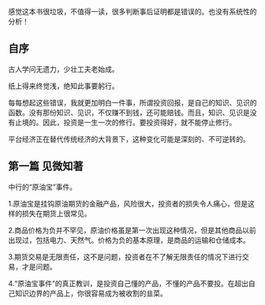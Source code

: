 感觉这本书很垃圾，不值得一读，很多判断事后证明都是错误的。也没有系统性的分析！



## 自序

古人学问无遗力，少壮工夫老始成。

纸上得来终觉浅，绝知此事要躬行。

每每想起这些错误，我就更加明白一件事，所谓投资回报，是自己的知识、见识的函数。没有那份知识、见识，不仅赚不到钱，还可能赔钱。而且，知识、见识是没有止境的。因此，投资是一生一次的修行。要投资得好，就不能停止修行。

平台经济正在替代传统经济的大背景下，这种变化可能是深刻的、不可逆转的。

## 第一篇 见微知著

中行的“原油宝”事件。

1.原油宝是挂钩原油期货的金融产品，风险很大，投资者的损失令人痛心，但是这样的损失在期货上很常见。

2.商品价格为负并不罕见，原油价格虽是第一次出现这种情况，但是其他商品以前出现过，包括电力、天然气。价格为负的基本原理，是商品的运输和仓储成本。

3.期货交易是无限责任，这不是问题，投资者在不了解无限责任的情况下进行交易，才是问题。

4.“原油宝事件”的真正教训，是投资自己懂的产品，不懂的产品不要投。在超出自己知识边界的产品上，你很容易成为被收割的韭菜。

